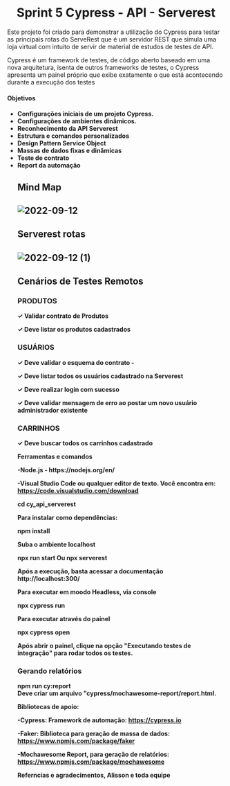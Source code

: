 <h1 align="center">Sprint 5 Cypress - API - Serverest </h1>

<p>Este projeto foi criado para demonstrar a utilização do Cypress para testar as principais rotas do  ServeRest que é um servidor REST que simula uma loja virtual com intuito de servir de material de estudos de testes de API. <p>

<p>Cypress é um framework de testes, de código aberto baseado em uma nova arquitetura, isenta de outros frameworks de testes, o Cypress apresenta um painel próprio que exibe exatamente o que está acontecendo durante a execução dos testes <p>
<h4>Objetivos<h4>  

<ul> 

<li>Configurações iniciais de um projeto Cypress.</li> 

<li>Configurações de ambientes dinâmicos. </li> 

<li>Reconhecimento da API Serverest</li> 

<li>Estrutura e comandos personalizados</li> 

<li>Design Pattern Service Object</li> 

<li>Massas de dados fixas e dinâmicas</li> 

<li>Teste de contrato</li> 

<li>Report da automação</li> 
<h2>Mind Map<h2> 

![2022-09-12](https://user-images.githubusercontent.com/65580919/189706795-7f791845-e24b-4767-baa5-0f2caf38090c.png)
<h2>Serverest rotas<h2>
 
![2022-09-12 (1)](https://user-images.githubusercontent.com/65580919/189710031-604c13f8-54d0-433b-8576-52a3d4a726c9.png)

<h2>Cenários de Testes Remotos  </h2>

 

<h3>PRODUTOS</h3> 

<p>✓ Validar contrato de Produtos  <p>
 
<p>✓ Deve listar os produtos cadastrados  
 
<h3>USUÁRIOS</h3>

<p>✓ Deve validar o esquema do contrato - 
 
<p>✓ Deve listar todos os usuários cadastrado na Serverest  
 
<p>✓ Deve realizar login com sucesso 

<p>✓ Deve validar mensagem de erro ao postar um novo usuário administrador existente 

 

<h3>CARRINHOS</h3>

<p>✓ Deve buscar todos os carrinhos cadastrado <p>

 Ferramentas e comandos

<p>-Node.js - https://nodejs.org/en/ </p>

-Visual Studio Code ou qualquer editor de texto. Você encontra em: https://code.visualstudio.com/download 

cd cy_api_serverest 
 
Para instalar como dependências: 

npm install  
 
Suba o ambiente localhost 

npx run start 
 Ou 
npx serverest 

Após a execução, basta acessar a documentação http://localhost:300/ 

Para executar em moodo Headless, via console 

npx cypress run 
 

Para executar através do painel 

npx cypress open  
 

Após abrir o painel, clique na opção "Executando testes de integração" para rodar todos os testes. 

<h3>Gerando relatórios</h3> 

npm run cy:report   
Deve criar um arquivo "cypress/mochawesome-report/report.html. 

Bibliotecas de apoio: 

-Cypress: Framework de automação: https://cypress.io 

-Faker: Biblioteca para geração de massa de dados: https://www.npmjs.com/package/faker 

-Mochawesome Report, para geração de relatórios: https://www.npmjs.com/package/mochawesome 

Referncias e agradecimentos, Alisson e toda equipe

 
